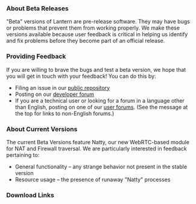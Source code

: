 ### About Beta Releases
"Beta" versions of Lantern are pre-release software. They may have bugs or problems that prevent them from working properly. We make these versions available because user feedback is critical in helping us identify and fix problems before they become part of an official release. 

### Providing Feedback
If you are willing to brave the bugs and test a beta version, we hope that you will get in touch with your feedback! You can do this by:
* Filing an issue in our [public repository](https://github.com/getlantern/lantern/issues/new)
* Posting on our [developer forum](https://groups.google.com/forum/#!forum/lantern-devel)
* If you are a technical user or looking for a forum in a language other than English, posting on one of our [user forums](https://groups.google.com/forum/#!forum/lantern-users-en). (See the message at the top for links to non-English forums.)

### About Current Versions
The current Beta Versions feature Natty, our new WebRTC-based module for NAT and Firewall traversal. We are particularly interested in feedback pertaining to: 
* General functionality – any strange behavior not present in the stable version
* Resource usage – the presence of runaway "Natty" processes

### Download Links
<Insert Mac Version link here>
<Insert Windows Version link here>
<Insert Linux Version link here>
